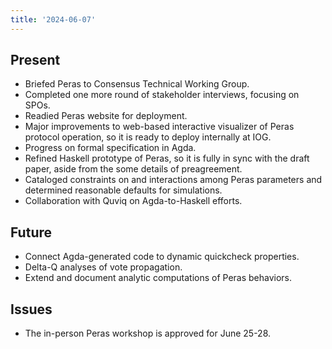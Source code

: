 ```yaml
---
title: '2024-06-07'
---
```


## Present

- Briefed Peras to Consensus Technical Working Group.
- Completed one more round of stakeholder interviews, focusing on SPOs.
- Readied Peras website for deployment.
- Major improvements to web-based interactive visualizer of Peras protocol operation, so it is ready to deploy internally at IOG.
- Progress on formal specification in Agda.
- Refined Haskell prototype of Peras, so it is fully in sync with the draft paper, aside from the some details of preagreement.
- Cataloged constraints on and interactions among Peras parameters and determined reasonable defaults for simulations.
- Collaboration with Quviq on Agda-to-Haskell efforts.

## Future

- Connect Agda-generated code to dynamic quickcheck properties.
- Delta-Q analyses of vote propagation.
- Extend and document analytic computations of Peras behaviors.

## Issues

- The in-person Peras workshop is approved for June 25-28.

